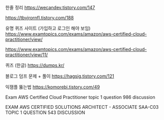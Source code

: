 
한줄 정리
https://wecandev.tistory.com/147

https://tbvjrornfl.tistory.com/188




유명 퀴즈 사이트 (가입하고 로그인 해야 보임)
https://www.examtopics.com/exams/amazon/aws-certified-cloud-practitioner/view/

https://www.examtopics.com/exams/amazon/aws-certified-cloud-practitioner/view/11/


퀴즈 (한글)
https://dumps.kr/



블로그 덤프 문제 + 풀이
https://hagsig.tistory.com/121




익잼플 뚫는법
https://komorebi.tistory.com/49


Exam AWS Certified Cloud Practitioner topic 1 question 986 discussion

EXAM AWS CERTIFIED SOLUTIONS ARCHITECT - ASSOCIATE SAA-C03 TOPIC 1 QUESTION 543 DISCUSSION

